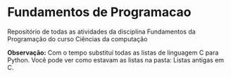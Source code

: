 # Fundamentos de Programacao
 Repositório de todas as atividades da disciplina Fundamentos da Programação do curso Ciências da computação

**Observação:**
Com o tempo substituí todas as listas de linguagem C para Python.
Você pode ver como estavam as listas na pasta: Listas antigas em C.
